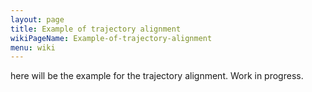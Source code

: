 ```yaml
---
layout: page
title: Example of trajectory alignment
wikiPageName: Example-of-trajectory-alignment
menu: wiki
---
```


here will be the example for the trajectory alignment. Work in progress.
